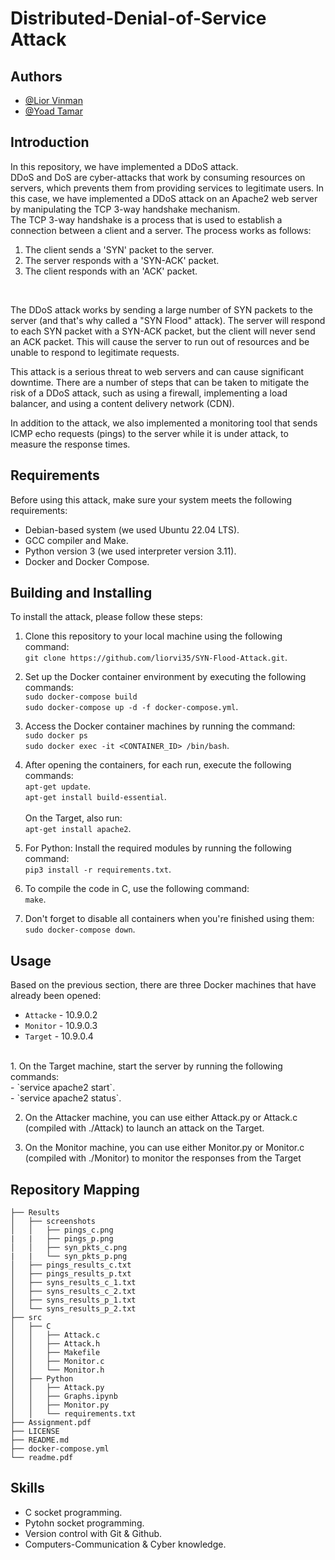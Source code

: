 # Distributed-Denial-of-Service Attack

## Authors
-   <a href="https://github.com/liorvi35">@Lior Vinman<a/>
-   <a href="https://github.com/yoadtamar">@Yoad Tamar<a/>

## Introduction
In this repository, we have implemented a DDoS attack.<br/>DDoS and DoS are cyber-attacks that work by consuming resources on servers, which prevents them from providing services to legitimate users. In this case, we have implemented a DDoS attack on an Apache2 web server by manipulating the TCP 3-way handshake mechanism.<br/>
The TCP 3-way handshake is a process that is used to establish a connection between a client and a server. The process works as follows:<br/>

1. The client sends a 'SYN' packet to the server.
2. The server responds with a 'SYN-ACK' packet.
3. The client responds with an 'ACK' packet.
<br/>
  
The DDoS attack works by sending a large number of SYN packets to the server (and that's why called a "SYN Flood" attack). The server will respond to each SYN packet with a SYN-ACK packet, but the client will never send an ACK packet. This will cause the server to run out of resources and be unable to respond to legitimate requests.<br/>

This attack is a serious threat to web servers and can cause significant downtime. There are a number of steps that can be taken to mitigate the risk of a DDoS attack, such as using a firewall, implementing a load balancer, and using a content delivery network (CDN).<br/>
  
In addition to the attack, we also implemented a monitoring tool that sends ICMP echo requests (pings) to the server while it is under attack, to measure the response times. 

## Requirements
Before using this attack, make sure your system meets the following requirements:

- Debian-based system (we used Ubuntu 22.04 LTS).
- GCC compiler and Make.
- Python version 3 (we used interpreter version 3.11).
- Docker and Docker Compose.
  
## Building and Installing
To install the attack, please follow these steps:

1.  Clone this repository to your local machine using the following command:<br/>`git clone https://github.com/liorvi35/SYN-Flood-Attack.git`.<br/>
  
2. Set up the Docker container environment by executing the following commands:<br/>`sudo docker-compose build`<br/>`sudo docker-compose up -d -f docker-compose.yml`.
  
3. Access the Docker container machines by running the command:<br/>`sudo docker ps`<br/>`sudo docker exec -it <CONTAINER_ID> /bin/bash`.

4. After opening the containers, for each run, execute the following commands:<br/>
`apt-get update`.<br/>
`apt-get install build-essential`.<br/><br/>
On the Target, also run:<br/>
`apt-get install apache2`.

5. For Python: Install the required modules by running the following command:<br/>`pip3 install -r requirements.txt`.

6. To compile the code in C, use the following command:<br/>`make`.
    
7. Don't forget to disable all containers when you're finished using them:<br/>`sudo docker-compose down`.

  
## Usage
Based on the previous section, there are three Docker machines that have already been opened:
  - `Attacke` - 10.9.0.2
  - `Monitor` - 10.9.0.3
  - `Target` - 10.9.0.4
  <br/>
1. On the Target machine, start the server by running the following commands:<br/>
- `service apache2 start`. <br/>
- `service apache2 status`.
  
2. On the Attacker machine, you can use either Attack.py or Attack.c (compiled with ./Attack) to launch an attack on the Target.<br/>
  
2. On the Monitor machine, you can use either Monitor.py or Monitor.c (compiled with ./Monitor) to monitor the responses from the Target


## Repository Mapping
```
├── Results
│   ├── screenshots
│   │   ├── pings_c.png
|   |   ├── pings_p.png
│   │   ├── syn_pkts_c.png
|   |   └── syn_pkts_p.png
│   ├── pings_results_c.txt
│   ├── pings_results_p.txt
│   ├── syns_results_c_1.txt
│   ├── syns_results_c_2.txt
│   ├── syns_results_p_1.txt
│   └── syns_results_p_2.txt
├── src
│   ├── C
│   │   ├── Attack.c
│   │   ├── Attack.h
│   │   ├── Makefile
│   │   ├── Monitor.c
│   │   └── Monitor.h
│   ├── Python
│   │   ├── Attack.py
│   │   ├── Graphs.ipynb
│   │   ├── Monitor.py
│   │   └── requirements.txt
├── Assignment.pdf
├── LICENSE
├── README.md
├── docker-compose.yml
└── readme.pdf
```

  
## Skills
- C socket programming.
- Pytohn socket programming.
- Version control with Git & Github.
- Computers-Communication & Cyber knowledge.
